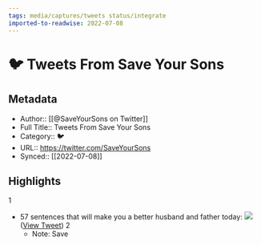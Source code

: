 ```yaml
---
tags: media/captures/tweets status/integrate
imported-to-readwise: 2022-07-08
---
```

# 🐦 Tweets From Save Your Sons

## Metadata
- Author:: [[@SaveYourSons on Twitter]]
- Full Title:: Tweets From Save Your Sons
- Category:: 🐦
- URL:: https://twitter.com/SaveYourSons
- Synced:: [[2022-07-08]]

## Highlights
1
- 57 sentences that will make you a better husband and father today: 
  ![](https://pbs.twimg.com/media/FXEH7IrXEAAHRfF.jpg) ([View Tweet](https://twitter.com/SaveYourSons/status/1545039912818311168))
2
    - Note: Save
